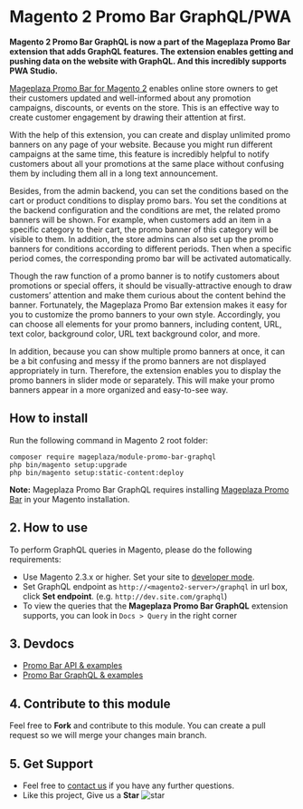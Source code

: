 # Magento 2 Promo Bar GraphQL/PWA

**Magento 2 Promo Bar GraphQL is now a part of the Mageplaza Promo Bar extension that adds GraphQL features. The extension enables getting and pushing data on the website with GraphQL. And this incredibly supports PWA Studio.** 

[Mageplaza Promo Bar for Magento 2](https://www.mageplaza.com/magento-2-promo-bar/) enables online store owners to get their customers updated and well-informed about any promotion campaigns, discounts, or events on the store. This is an effective way to create customer engagement by drawing their attention at first. 

With the help of this extension, you can create and display unlimited promo banners on any page of your website. Because you might run different campaigns at the same time, this feature is incredibly helpful to notify customers about all your promotions at the same place without confusing them by including them all in a long text announcement. 

Besides, from the admin backend, you can set the conditions based on the cart or product conditions to display promo bars. You set the conditions at the backend configuration and the conditions are met, the related promo banners will be shown. For example, when customers add an item in a specific category to their cart, the promo banner of this category will be visible to them. In addition, the store admins can also set up the promo banners for conditions according to different periods. Then when a specific period comes, the corresponding promo bar will be activated automatically. 

Though the raw function of a promo banner is to notify customers about promotions or special offers, it should be visually-attractive enough to draw customers’ attention and make them curious about the content behind the banner. Fortunately, the Mageplaza Promo Bar extension makes it easy for you to customize the promo banners to your own style. Accordingly, you can choose all elements for your promo banners, including content, URL, text color, background color, URL text background color, and more.

In addition, because you can show multiple promo banners at once, it can be a bit confusing and messy if the promo banners are not displayed appropriately in turn. Therefore, the extension enables you to display the promo banners in slider mode or separately. This will make your promo banners appear in a more organized and easy-to-see way.


## How to install

Run the following command in Magento 2 root folder:

```
composer require mageplaza/module-promo-bar-graphql
php bin/magento setup:upgrade
php bin/magento setup:static-content:deploy
```

**Note:**
Mageplaza Promo Bar GraphQL requires installing [Mageplaza Promo Bar](https://www.mageplaza.com/magento-2-promo-bar/) in your Magento installation.

## 2. How to use

To perform GraphQL queries in Magento, please do the following requirements:

- Use Magento 2.3.x or higher. Set your site to [developer mode](https://www.mageplaza.com/devdocs/enable-disable-developer-mode-magento-2.html).
- Set GraphQL endpoint as `http://<magento2-server>/graphql` in url box, click **Set endpoint**. 
(e.g. `http://dev.site.com/graphql`)
- To view the queries that the **Mageplaza Promo Bar GraphQL** extension supports, you can look in `Docs > Query` in the right corner

## 3. Devdocs

- [Promo Bar API & examples](https://documenter.getpostman.com/view/10589000/TVKEXxWj)
- [Promo Bar GraphQL & examples](https://documenter.getpostman.com/view/10589000/TVepA8tv)


## 4. Contribute to this module

Feel free to **Fork** and contribute to this module. 
You can create a pull request so we will merge your changes main branch.

## 5. Get Support

- Feel free to [contact us](https://www.mageplaza.com/contact.html) if you have any further questions.
- Like this project, Give us a **Star** ![star](https://i.imgur.com/S8e0ctO.png)
